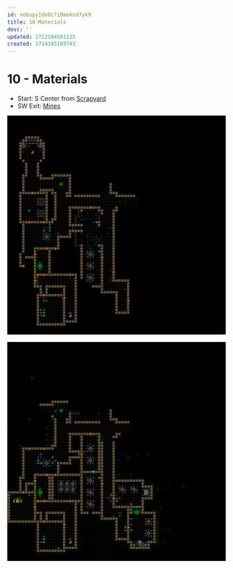 ```yaml
---
id: nebupy1dv8c7i8moknd7yk9
title: 10-Materials
desc: ''
updated: 1722104501125
created: 1714345189743
---
```


# 10 - Materials

- Start: S Center from [Scrapyard](seed.FlakSchematicShockpuncher.11-Scrapyard.md)
- SW Exit: [Mines](seed.FlakSchematicShockpuncher.9-Mines)

![](assets/images/FlakSchematicShockpuncher_-10_Materials_mapturn_279.png)

![](assets/images/FlakSchematicShockpuncher_-10_Materials_mapturn_760.png)
